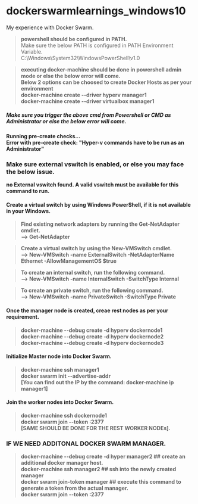 # dockerswarmlearnings_windows10
My experience with Docker Swarm.

> <b>powershell should be configured in PATH.</b>  
Make sure the below PATH is configured in PATH Environment Variable.  
C:\Windows\System32\WindowsPowerShell\v1.0

> <b>executing docker-machine should be done in powershell admin mode or else the below error will come.  
 Below 2 options can be choosed to create Docker Hosts as per your environment<b>  
> docker-machine create --driver hyperv manager1  
> docker-machine create --driver virtualbox manager1

##### Make sure you trigger the above cmd from Powershell or CMD as Administrator or else the below error will come.  
Running pre-create checks...  
<b>Error with pre-create check: "Hyper-v commands have to be run as an Administrator"</b>

### Make sure external vswitch is enabled, or else you may face the below issue.  
no External vswitch found. A valid vswitch must be available for this command to run.

#### Create a virtual switch by using Windows PowerShell, if it is not available in your Windows.

> <b>Find existing network adapters by running the Get-NetAdapter cmdlet.</b>  
--> Get-NetAdapter

> <b>Create a virtual switch by using the New-VMSwitch cmdlet.</b>  
--> New-VMSwitch -name ExternalSwitch  -NetAdapterName Ethernet -AllowManagementOS $true

> <b>To create an internal switch, run the following command.</b>  
--> New-VMSwitch -name InternalSwitch -SwitchType Internal

> <b>To create an private switch, run the following command.</b>  
--> New-VMSwitch -name PrivateSwitch -SwitchType Private

#### Once the manager node is created, creae rest nodes as per your requirement.
> docker-machine --debug create -d hyperv dockernode1  
docker-machine --debug create -d hyperv dockernode2  
docker-machine --debug create -d hyperv dockernode3

#### Initialize Master node into Docker Swarm.
> docker-machine ssh manager1  
docker swarm init --advertise-addr <Manager1 IP>  
<b>[You can find out the IP by the command: docker-machine ip manager1]</b>
 
#### Join the worker nodes into Docker Swarm.
> docker-machine ssh dockernode1  
<b>docker swarm join --token <SWARM TOKEN ID GENERATED AFTER DOCKER SWARM MANAGER INITIALIZED> <MANAGER NODE IP>:2377</b>  
[SAME SHOULD BE DONE FOR THE REST WORKER NODEs].
 
### IF WE NEED ADDITONAL DOCKER SWARM MANAGER.
> docker-machine --debug create -d hyper manager2  ## create an additional docker manager host.  
docker-machine ssh manager2  ## ssh into the newly created manager  
docker swarm join-token manager   ## execute this command to generate a token from the actual manager.  
docker swarm join --token <SWARM TOKEN ID GENERATED> <MANAGER IP>:2377
 
 
